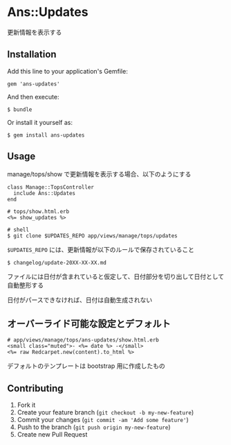 # Ans::Updates

更新情報を表示する

## Installation

Add this line to your application's Gemfile:

    gem 'ans-updates'

And then execute:

    $ bundle

Or install it yourself as:

    $ gem install ans-updates

## Usage

manage/tops/show で更新情報を表示する場合、以下のようにする

    class Manage::TopsController
      include Ans::Updates
    end

    # tops/show.html.erb
    <%= show_updates %>

    # shell
    $ git clone $UPDATES_REPO app/views/manage/tops/updates

`$UPDATES_REPO` には、更新情報が以下のルールで保存されていること

    $ changelog/update-20XX-XX-XX.md

ファイルには日付が含まれていると仮定して、日付部分を切り出して日付として自動整形する

日付がパースできなければ、日付は自動生成されない

## オーバーライド可能な設定とデフォルト

    # app/views/manage/tops/ans-updates/show.html.erb
    <small class="muted">- <%= date %> -</small>
    <%= raw Redcarpet.new(content).to_html %>

デフォルトのテンプレートは bootstrap 用に作成したもの

## Contributing

1. Fork it
2. Create your feature branch (`git checkout -b my-new-feature`)
3. Commit your changes (`git commit -am 'Add some feature'`)
4. Push to the branch (`git push origin my-new-feature`)
5. Create new Pull Request
